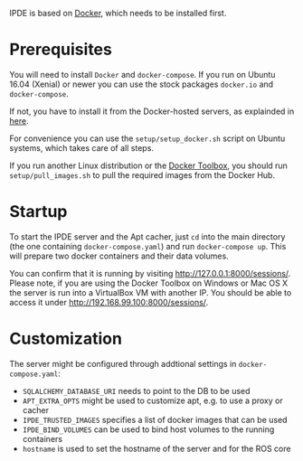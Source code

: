 IPDE is based on [Docker](http://docker.io), which needs to be installed first.

# Prerequisites
You will need to install `Docker` and `docker-compose`.
If you run on Ubuntu 16.04 (Xenial) or newer you can use the stock packages `docker.io` and `docker-compose`.

If not, you have to install it from the Docker-hosted servers, as explainded in [here](https://docs.docker.com/engine/installation/linux/ubuntu/).

For convenience you can use the `setup/setup_docker.sh` script on Ubuntu systems, which takes care of all steps.

If you run another Linux distribution or the [Docker Toolbox](https://www.docker.com/products/docker-toolbox), you should run `setup/pull_images.sh` to pull the required images from the Docker Hub.

# Startup

To start the IPDE server and the Apt cacher, just `cd` into the main directory (the one containing `docker-compose.yaml`) and run `docker-compose up`. This will prepare two docker containers and their data volumes.

You can confirm that it is running by visiting http://127.0.0.1:8000/sessions/.
Please note, if you are using the Docker Toolbox on Windows or Mac OS X the server is run into a VirtualBox VM with another IP. You should be able to access it under http://192.168.99.100:8000/sessions/.

# Customization

The server might be configured through addtional settings in `docker-compose.yaml`:
* `SQLALCHEMY_DATABASE_URI` needs to point to the DB to be used
* `APT_EXTRA_OPTS` might be used to customize apt, e.g. to use a proxy or cacher
* `IPDE_TRUSTED_IMAGES` specifies a list of docker images that can be used
* `IPDE_BIND_VOLUMES` can be used to bind host volumes to the running containers
* `hostname` is used to set the hostname of the server and for the ROS core

